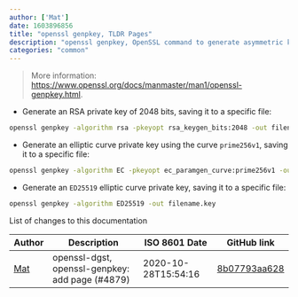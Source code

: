 ```yaml
---
author: ['Mat']
date: 1603896856
title: "openssl genpkey, TLDR Pages"
description: "openssl genpkey, OpenSSL command to generate asymmetric key pairs."
categories: "common"
---
```

> More information: <https://www.openssl.org/docs/manmaster/man1/openssl-genpkey.html>.

- Generate an RSA private key of 2048 bits, saving it to a specific file:

```bash
openssl genpkey -algorithm rsa -pkeyopt rsa_keygen_bits:2048 -out filename.key
```

- Generate an elliptic curve private key using the curve `prime256v1`, saving it to a specific file:

```bash
openssl genpkey -algorithm EC -pkeyopt ec_paramgen_curve:prime256v1 -out filename.key
```

- Generate an `ED25519` elliptic curve private key, saving it to a specific file:

```bash
openssl genpkey -algorithm ED25519 -out filename.key
```
List of changes to this documentation


Author | Description | ISO 8601 Date | GitHub link
------|-----|-----|-----
[Mat](mailto:mtausig@users.noreply.github.com) | openssl-dgst, openssl-genpkey: add page (#4879) | 2020-10-28T15:54:16 | [8b07793aa628](https://github.com/tldr-pages/tldr/commit/8b07793aa62837aeced69901a378d91e82869d46)

